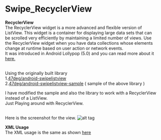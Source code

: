 Swipe_RecyclerView
======================

<b>RecyclerView</b><br>
The RecyclerView widget is a more advanced and flexible version of ListView. This widget is a container for displaying large data sets that can be scrolled very efficiently by maintaining a limited number of views. Use the RecyclerView widget when you have data collections whose elements change at runtime based on user action or network events.<br>
It was introduced in Android Lollypop (5.0) and you can read more about it <a href="https://developer.android.com/reference/android/support/v7/widget/RecyclerView.html">here.</a><br><br>


Using the originally built library<br>
1.<a href="https://github.com/47deg/android-swipelistview">47deg/android-swipelistview</a><br>
2.<a href="https://github.com/47deg/android-swipelistview-sample">47deg/android-swipelistview-sample</a>  ( sample of the above library )

I have modified the sample and also the library to work with a RecyclerView instead of a ListView.<br>
Just Playing around with RecyclerView.<br><br>

Here is the screenshot for the view.
![alt tag](http://i.imgur.com/ysLO3dA.png) <br>

<b>XML Usage</b><br>
The XML usage is the same as shown <a href="https://github.com/47deg/android-swipelistview#xml-usage">here</a>






